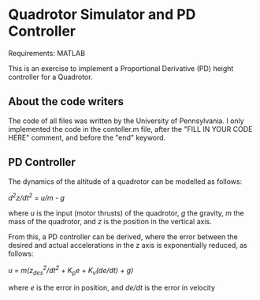 # Quadrotor Simulator and PD Controller

Requirements: MATLAB

This is an exercise to implement a Proportional Derivative (PD) height controller for a Quadrotor.

## About the code writers
The code of all files was written by the University of Pennsylvania. I only implemented the code in the contoller.m file, after the "FILL IN YOUR CODE HERE" comment, and before the "end" keyword.

## PD Controller
The dynamics of the altitude of a quadrotor can be modelled as follows:

*d<sup>2</sup>z/dt<sup>2</sup> = u/m - g*

where *u* is the input (motor thrusts) of the quadrotor, *g* the gravity, *m* the mass of the quadrotor, and *z* is the position in the vertical axis.

From this, a PD controller can be derived, where the error between the desired and actual accelerations in the z axis is exponentially reduced, as follows:

*u = m(z<sub>des</sub><sup>2</sup>/dt<sup>2</sup> + K<sub>p</sub>e + K<sub>v</sub>(de/dt) + g)*

where *e* is the error in position, and *de/dt* is the error in velocity

